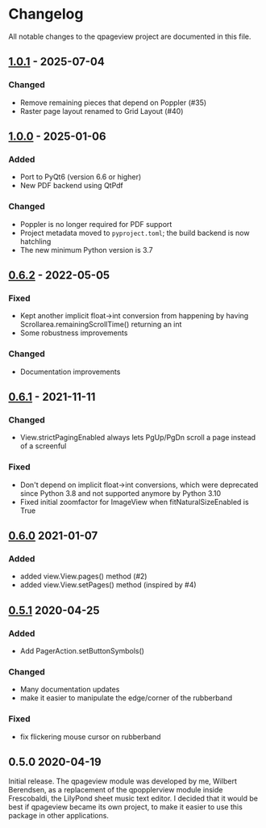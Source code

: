 <!-- Please follow this spec: https://keepachangelog.com/
[X.Y.Z] links to the GitHub list of commits in a tag/release are
defined at the bottom of this file.
-->

# Changelog

All notable changes to the qpageview project are documented in this file.

## [1.0.1] - 2025-07-04

### Changed

* Remove remaining pieces that depend on Poppler (#35)
* Raster page layout renamed to Grid Layout (#40)


## [1.0.0] - 2025-01-06

### Added

* Port to PyQt6 (version 6.6 or higher)
* New PDF backend using QtPdf

### Changed

* Poppler is no longer required for PDF support
* Project metadata moved to `pyproject.toml`; the build backend
  is now hatchling
* The new minimum Python version is 3.7

## [0.6.2] - 2022-05-05

### Fixed

* Kept another implicit float->int conversion from happening by having
  Scrollarea.remainingScrollTime() returning an int
* Some robustness improvements

### Changed

* Documentation improvements

## [0.6.1] - 2021-11-11

### Changed

* View.strictPagingEnabled always lets PgUp/PgDn scroll a page instead
  of a screenful

### Fixed

* Don't depend on implicit float->int conversions, which were deprecated since
  Python 3.8 and not supported anymore by Python 3.10
* Fixed initial zoomfactor for ImageView when fitNaturalSizeEnabled is True

## [0.6.0] 2021-01-07

### Added

* added view.View.pages() method (#2)
* added view.View.setPages() method (inspired by #4)

## [0.5.1] 2020-04-25

### Added

* Add PagerAction.setButtonSymbols()

### Changed

* Many documentation updates
* make it easier to manipulate the edge/corner of the rubberband

### Fixed

* fix flickering mouse cursor on rubberband

## 0.5.0 2020-04-19

Initial release. The qpageview module was developed by me, Wilbert Berendsen,
as a replacement of the qpopplerview module inside Frescobaldi, the LilyPond
sheet music text editor. I decided that it would be best if qpageview became
its own project, to make it easier to use this package in other applications.

[0.5.1]: https://github.com/frescobaldi/qpageview/compare/v0.5.0...v0.5.1
[0.6.0]: https://github.com/frescobaldi/qpageview/compare/v0.5.1...v0.6.0
[0.6.1]: https://github.com/frescobaldi/qpageview/compare/v0.6.0...v0.6.1
[0.6.2]: https://github.com/frescobaldi/qpageview/compare/v0.6.1...v0.6.2
[1.0.0]: https://github.com/frescobaldi/qpageview/compare/v0.6.2...v1.0.0
[1.0.1]: https://github.com/frescobaldi/qpageview/compare/v1.0.0...v1.0.1
